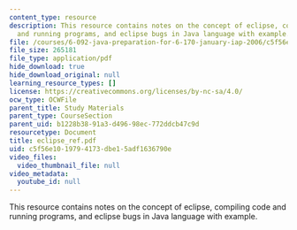 ```yaml
---
content_type: resource
description: This resource contains notes on the concept of eclipse, compiling code
  and running programs, and eclipse bugs in Java language with example.
file: /courses/6-092-java-preparation-for-6-170-january-iap-2006/c5f56e1019794173dbe15adf1636790e_eclipse_ref.pdf
file_size: 265181
file_type: application/pdf
hide_download: true
hide_download_original: null
learning_resource_types: []
license: https://creativecommons.org/licenses/by-nc-sa/4.0/
ocw_type: OCWFile
parent_title: Study Materials
parent_type: CourseSection
parent_uid: b1228b38-91a3-d496-98ec-772ddcb47c9d
resourcetype: Document
title: eclipse_ref.pdf
uid: c5f56e10-1979-4173-dbe1-5adf1636790e
video_files:
  video_thumbnail_file: null
video_metadata:
  youtube_id: null
---
```

This resource contains notes on the concept of eclipse, compiling code and running programs, and eclipse bugs in Java language with example.